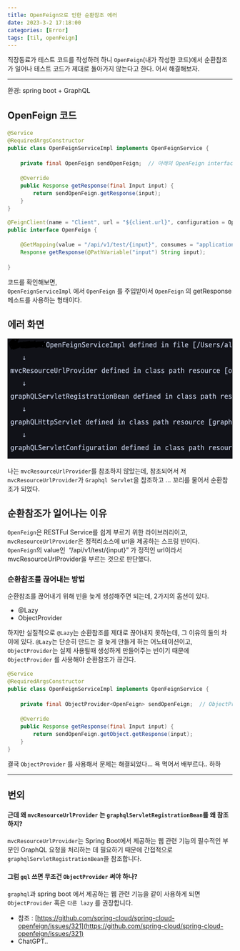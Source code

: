 ```yaml
---
title: OpenFeign으로 인한 순환참조 에러
date: 2023-3-2 17:18:00
categories: [Error]
tags: [til, openFeign]  
---
```


직장동료가 테스트 코드를 작성하려 하니 `OpenFeign`(내가 작성한 코드)에서 순환참조가 일어나 테스트 코드가 제대로 돌아가지 않는다고 한다. 어서 해결해보자.

---
환경: spring boot + GraphQL <br>
## OpenFeign 코드

```java
@Service  
@RequiredArgsConstructor  
public class OpenFeignServiceImpl implements OpenFeignService {  
	
	private final OpenFeign sendOpenFeign;  // 아래의 OpenFeign interface를 참조
  
	@Override  
	public Response getResponse(final Input input) {  
		return sendOpenFeign.getResponse(input);  
	}  
}
```

```java
@FeignClient(name = "Client", url = "${client.url}", configuration = OpenFeignConfig.class)  
public interface OpenFeign {  
  
	@GetMapping(value = "/api/v1/test/{input}", consumes = "application/json")  
	Response getResponse(@PathVariable("input") String input);  

}
```

코드를  확인해보면, <br>
`OpenFeignServiceImpl` 에서 `OpenFeign` 를 주입받아서 `OpenFeign` 의 getResponse 메소드를 사용하는 형태이다.

## 에러 화면

![circular reference error](/assets/img/openFeign_error.png)

나는 `mvcResourceUrlProvider`를 참조하지 않았는데, 참조되어서 저 `mvcResourceUrlProvider`가 `Graphql Servlet`을 참조하고 ... 꼬리를 물어서 순환참조가 되었다.

## 순환참조가 일어나는 이유

`OpenFeign`은 RESTFul Service를 쉽게 부르기 위한 라이브러리이고, `mvcResourceUrlProvider`은 정적리소스에 url을 제공하는 스프링 빈이다.  
`OpenFeign`의 value인  “/api/v1/test/{input}” 가 정적인 url이라서 mvcResourceUrlProvider을 부르는 것으로 판단했다.

### 순환참조를 끊어내는 방법
순환참조를 끊어내기 위해 빈을 늦게 생성해주면 되는데, 2가지의 옵션이 있다.

- @Lazy 
- ObjectProvider

하지만 실질적으로 `@Lazy`는 순환참조를 제대로 끊어내지 못하는데, 그 이유의 둘의 차이에 있다.
`@Lazy`는 단순히 만드는 걸 늦게 만들게 하는 어노테이션이고, `ObjectProvider`는 실제 사용될때 생성하게 만들어주는 빈이기 때문에 `ObjectProvider` 를 사용해야 순환참조가 끊긴다.

```java
@Service  
@RequiredArgsConstructor  
public class OpenFeignServiceImpl implements OpenFeignService {  
	
	private final ObjectProvider<OpenFeign> sendOpenFeign;  // ObjectProvider로 한번 감싼서 참조한다.
  
	@Override  
	public Response getResponse(final Input input) {  
		return sendOpenFeign.getObject.getResponse(input);  
	}  
}
```

결국 `ObjectProvider` 를 사용해서 문제는 해결되었다...
욕 먹어서 배부르다.. 하하

---

## 번외

#### 근데 왜 `mvcResourceUrlProvider` 는 `graphqlServletRegistrationBean`를 왜 참조하지?

`mvcResourceUrlProvider`는 Spring Boot에서 제공하는 웹 관련 기능의 필수적인 부분인 GraphQL 요청을 처리하는 데 필요하기 때문에 간접적으로 `graphqlServletRegistrationBean`을 참조합니다.

#### 그럼 `gql` 쓰면 무조건 `ObjectProvider` 써야 하나?
`graphql`과 spring boot 에서 제공하는 웹 관련 기능을 같이 사용하게 되면 `ObjectProvider` 혹은 `다른 lazy` 를 권장합니다.

-   참조 : [https://github.com/spring-cloud/spring-cloud-openfeign/issues/321](https://github.com/spring-cloud/spring-cloud-openfeign/issues/321)
-   ChatGPT..